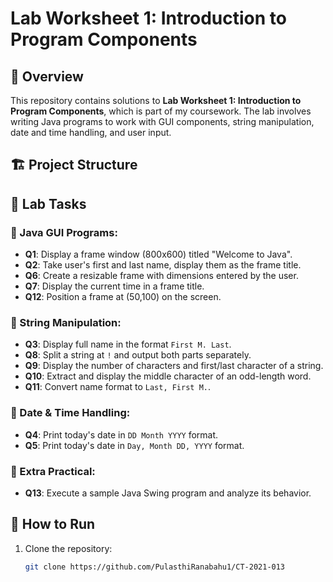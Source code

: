 # Lab Worksheet 1: Introduction to Program Components

## 📌 Overview
This repository contains solutions to **Lab Worksheet 1: Introduction to Program Components**, which is part of my coursework. The lab involves writing Java programs to work with GUI components, string manipulation, date and time handling, and user input.

## 🏗️ Project Structure

## 📝 Lab Tasks
### 🔹 Java GUI Programs:
- **Q1**: Display a frame window (800x600) titled "Welcome to Java".
- **Q2**: Take user's first and last name, display them as the frame title.
- **Q6**: Create a resizable frame with dimensions entered by the user.
- **Q7**: Display the current time in a frame title.
- **Q12**: Position a frame at (50,100) on the screen.

### 🔹 String Manipulation:
- **Q3**: Display full name in the format `First M. Last`.
- **Q8**: Split a string at `!` and output both parts separately.
- **Q9**: Display the number of characters and first/last character of a string.
- **Q10**: Extract and display the middle character of an odd-length word.
- **Q11**: Convert name format to `Last, First M.`.

### 🔹 Date & Time Handling:
- **Q4**: Print today's date in `DD Month YYYY` format.
- **Q5**: Print today's date in `Day, Month DD, YYYY` format.

### 🔹 Extra Practical:
- **Q13**: Execute a sample Java Swing program and analyze its behavior.

## 🚀 How to Run
1. Clone the repository:
   ```bash
   git clone https://github.com/PulasthiRanabahu1/CT-2021-013
